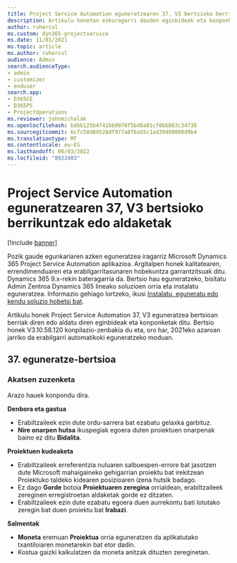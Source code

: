 ```yaml
---
title: Project Service Automation eguneratzearen 37, V3 bertsioko berrikuntzak edo aldaketak
description: Artikulu honetan eskuragarri dauden eginbideak eta konponketak zerrendatzen dira Microsoft Dynamics 365 Project Service Automation Eguneratu 37. bertsioa, V3.
author: ruhercul
ms.custom: dyn365-projectservice
ms.date: 11/01/2021
ms.topic: article
ms.author: ruhercul
audience: Admin
search.audienceType:
- admin
- customizer
- enduser
search.app:
- D365CE
- D365PS
- ProjectOperations
ms.reviewer: johnmichalak
ms.openlocfilehash: bdbb125b4f41bb9970f5bd8a01cf0bb863c34738
ms.sourcegitcommit: 6cfc50d89528df977a8f6a55c1ad39d99800d9b4
ms.translationtype: MT
ms.contentlocale: eu-ES
ms.lasthandoff: 06/03/2022
ms.locfileid: "8922483"
---
```

# <a name="whats-new-or-changed-in-project-service-automation-update-release-37-v3"></a>Project Service Automation eguneratzearen 37, V3 bertsioko berrikuntzak edo aldaketak

[!include [banner](../includes/psa-now-project-operations.md)]

Pozik gaude egunkariaren azken eguneratzea iragarriz Microsoft Dynamics 365 Project Service Automation aplikazioa. Argitalpen honek kalitatearen, errendimenduaren eta erabilgarritasunaren hobekuntza garrantzitsuak ditu. Dynamics 365 9.x-rekin bateragarria da. Bertsio hau eguneratzeko, bisitatu Admin Zentroa Dynamics 365 lineako soluzioen orria eta instalatu eguneratzea. Informazio gehiago lortzeko, ikusi [Instalatu, eguneratu edo kendu soluzio hobetsi bat](/power-platform/admin/install-remove-preferred-solution).

Artikulu honek Project Service Automation 37, V3 eguneratzea bertsioan berriak diren edo aldatu diren eginbideak eta konponketak ditu. Bertsio honek V3.10.58.120 konpilazio-zenbakia du eta, oro har, 2021eko azaroan jarriko da erabilgarri automatikoki eguneratzeko moduan.

## <a name="update-release-37"></a>37. eguneratze-bertsioa

### <a name="bug-fixes"></a>Akatsen zuzenketa

Arazo hauek konpondu dira.

**Denbora eta gastua**
- Erabiltzaileek ezin dute ordu-sarrera bat ezabatu gelaxka garbituz.
- **Nire onarpen hutsa** ikuspegiak egoera duten proiektuen onarpenak baino ez ditu **Bidalita**.

**Proiektuen kudeaketa**
- Erabiltzaileek erreferentzia nuluaren salbuespen-errore bat jasotzen dute Microsoft mahaigaineko gehigarrian proiektu bat irekitzean Proiektuko taldeko kidearen posizioaren izena hutsik badago.
- Ez dago **Gorde** botoia **Proiektuaren zeregina** orrialdean, erabiltzaileek zereginen erregistroetan aldaketak gorde ez ditzaten.
- Erabiltzaileek ezin dute ezabatu egoera duen aurrekontu bati lotutako zeregin bat duen proiektu bat **Irabazi**.

**Salmentak**
- **Moneta** eremuan **Proiektua** orria eguneratzen da aplikatutako txantiloiaren monetarekin bat etor dadin.
- Kostua gaizki kalkulatzen da moneta anitzak dituzten zereginetan.
